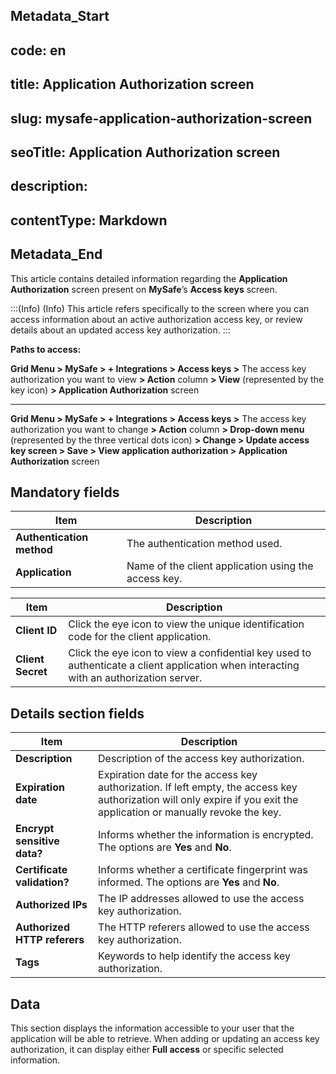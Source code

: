 ## Metadata_Start 
## code: en
## title: Application Authorization screen 
## slug: mysafe-application-authorization-screen 
## seoTitle: Application Authorization screen 
## description:  
## contentType: Markdown 
## Metadata_End
This article contains detailed information regarding the **Application Authorization** screen present on **MySafe**’s **Access keys** screen.

:::(Info) (Info)
This article refers specifically to the screen where you can access information about an active authorization access key, or review details about an updated access key authorization.
:::

**Paths to access:**

**Grid Menu > MySafe > + Integrations > Access keys >** The access key authorization you want to view **> Action** column **> View** (represented by the key icon) **> Application Authorization** screen

---

**Grid Menu > MySafe > + Integrations > Access keys >** The access key authorization you want to change **> Action** column **> Drop-down menu** (represented by the three vertical dots icon) **> Change > Update access key screen > Save > View application authorization  > Application Authorization** screen


## Mandatory fields


| Item | Description |
| --- | --- |
| **Authentication method** | The authentication method used.  |
| **Application** | Name of the client application using the access key. |


| Item | Description |
| --- | --- |
| **Client ID** | Click the eye icon to view the unique identification code for the client application.  |
| **Client Secret** | Click the eye icon to view a confidential key used to authenticate a client application when interacting with an authorization server. |

## Details section fields


| Item | Description |
| --- | --- |
| **Description** | Description of the access key authorization.  |
| **Expiration date** | Expiration date for the access key authorization. If left empty, the access key authorization will only expire if you exit the application or manually revoke the key. |
| **Encrypt sensitive data?** | Informs whether the information is encrypted. The options are **Yes** and **No**. |
| **Certificate validation?** | Informs whether a certificate fingerprint was informed. The options are **Yes** and **No**. |
| **Authorized IPs** | The IP addresses allowed to use the access key authorization.  |
| **Authorized HTTP referers** | The HTTP referers allowed to use the access key authorization. |
| **Tags** | Keywords to help identify the access key authorization. |

## Data
This section displays the information accessible to your user that the application will be able to retrieve. 
When adding or updating an access key authorization, it can display either **Full access** or specific selected information.